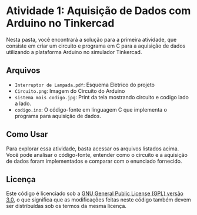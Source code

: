  # Atividade 1: Aquisição de Dados com Arduino no Tinkercad

Nesta pasta, você encontrará a solução para a primeira atividade, que consiste em criar um circuito e programa em C para a aquisição de dados utilizando a plataforma Arduino no simulador Tinkercad.

## Arquivos

- `Interruptor de Lampada.pdf`: Esquema Eletrico do projeto
- `Circuito.png`: Imagem do Circuito do Arduino
- `sistema mais codigo.jpg`: Print da tela mostrando circuito e codigo lado a lado.
- `codigo.ino`: O código-fonte em linguagem C que implementa o programa para aquisição de dados.

## Como Usar

Para explorar essa atividade, basta acessar os arquivos listados acima. Você pode analisar o código-fonte, entender como o circuito e a aquisição de dados foram implementados e comparar com o enunciado fornecido.

## Licença

Este código é licenciado sob a [GNU General Public License (GPL) versão 3.0](LICENSE), o que significa que as modificações feitas neste código também devem ser distribuídas sob os termos da mesma licença.
